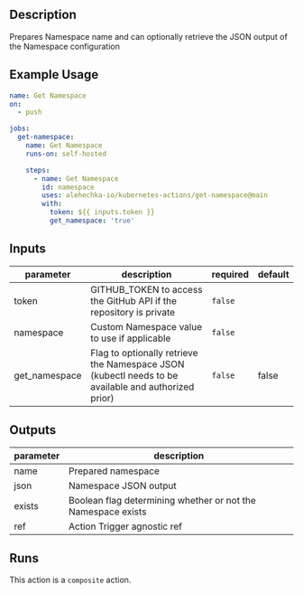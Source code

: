 <!-- action-docs-description -->
## Description

Prepares Namespace name and can optionally retrieve the JSON output of the Namespace configuration


<!-- action-docs-description -->

## Example Usage

```yaml
name: Get Namespace
on:
  - push

jobs:
  get-namespace:
    name: Get Namespace
    runs-on: self-hosted

    steps:
      - name: Get Namespace
        id: namespace
        uses: alehechka-io/kubernetes-actions/get-namespace@main
        with:
          token: ${{ inputs.token }}
          get_namespace: 'true'
```

<!-- action-docs-inputs -->
## Inputs

| parameter | description | required | default |
| - | - | - | - |
| token | GITHUB_TOKEN to access the GitHub API if the repository is private | `false` |  |
| namespace | Custom Namespace value to use if applicable | `false` |  |
| get_namespace | Flag to optionally retrieve the Namespace JSON (kubectl needs to be available and authorized prior) | `false` | false |



<!-- action-docs-inputs -->

<!-- action-docs-outputs -->
## Outputs

| parameter | description |
| - | - |
| name | Prepared namespace |
| json | Namespace JSON output |
| exists | Boolean flag determining whether or not the Namespace exists |
| ref | Action Trigger agnostic ref |



<!-- action-docs-outputs -->

<!-- action-docs-runs -->
## Runs

This action is a `composite` action.


<!-- action-docs-runs -->
